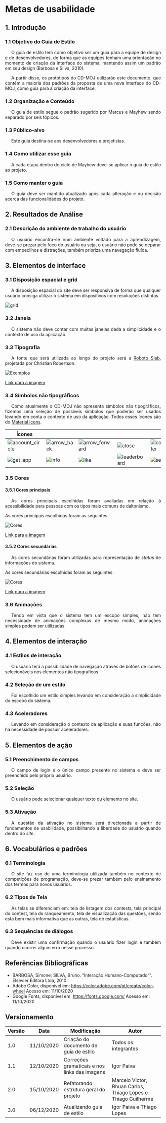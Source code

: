 # Metas de usabilidade

## 1. Introdução

### 1.1 Objetivo do Guia de Estilo
<p style="text-indent: 20px; text-align: justify">
O guia de estilo tem como objetivo ser um guia para a equipe de design e de desenvolvedores, de forma que as equipes tenham uma orientação no momento de criação da interface do sistema, mantendo assim um padrão em seu design (Barbosa e Silva, 2010).
</p>

<p style="text-indent: 20px; text-align: justify">
A partir disso, os protótipos do CD-MOJ utilizarão este documento, que contém a maioria dos padrões da proposta de uma nova interface do CD-MOJ, como guia para a criação da interface.
</p>

### 1.2 Organização e Conteúdo
<p style="text-indent: 20px; text-align: justify">
O guia de estilo segue o padrão sugerido por Marcus e Mayhew sendo separado por seis tópicos.
</p>

### 1.3 Público-alvo
<p style="text-indent: 20px; text-align: justify">
Este guia destina-se aos desenvolvedores e projetistas.
</p>


### 1.4 Como utilizar esse guia
<p style="text-indent: 20px; text-align: justify">
A cada etapa dentro do ciclo de Mayhew deve-se aplicar o guia de estilo ao projeto.
</p>

### 1.5 Como manter o guia
<p style="text-indent: 20px; text-align: justify">
O guia deve ser mantido atualizado após cada alteração e ou decisão acerca das funcionalidades do projeto.
</p>

## 2. Resultados de Análise

### 2.1 Descrição do ambiente de trabalho do usuário
<p style="text-indent: 20px; text-align: justify">
O usuário encontra-se num ambiente voltado para a aprendizagem, deve-se prezar pelo foco do usuário ou seja, o usuário não pode se deparar com empecilhos e distrações, também prioriza uma navegação fluída.
</p>

## 3. Elementos de interface

### 3.1 Disposição espacial e grid
<p style="text-indent: 20px; text-align: justify">
A disposição espacial do site deve ser responsiva de forma que qualquer usuário consiga utilizar o sistema em dispositivos com resoluções distintas. 
</p>

![grid](../assets/grid/grid.png)

### 3.2 Janela
<p style="text-indent: 20px; text-align: justify">
O sistema não deve contar com muitas janelas dada a simplicidade e o contexto de uso da aplicação.
</p>

### 3.3 Tipografia

<p style="text-indent: 20px; text-align: justify">
A fonte que será utilizada ao longo do projeto será a <a class="link" href="https://fonts.google.com/specimen/Roboto+Slab#standard-styles" target="_blank">Roboto Slab</a>, projetada por Christian Robertson.
</p>

![Exemplos](../assets/guia_estilo/font_examples.png)

<a class="link" href="https://drive.google.com/file/d/1yIb9NlQsHFwIDzKP2aUcbMG4EKajaoQe/view?usp=sharing" target="_blank">Link para a imagem</a>

### 3.4 Símbolos não tipográficos

<p style="text-indent: 20px; text-align: justify">
Como atualmente o CD-MOJ não apresenta símbolos não tipográficos, fizemos uma seleção de possíveis símbolos que poderão ser usados levando em conta o contexto de uso da aplicação. Todos esses ícones são do <a href="https://material.io/resources/icons/" target="_blank">Material Icons</a>.
</p>

| Ícones | | | | |
|--|--|--|--|--|
| ![account_circle](../assets/icons/account_circle.png) | ![arrow_back](../assets/icons/arrow_back.png) | ![arrow_forward](../assets/icons/arrow_forward.png) | ![close](../assets/icons/close.png) | ![computer](../assets/icons/computer.png) |
| ![get_app](../assets/icons/get_app.png) | ![info](../assets/icons/info.png) | ![like](../assets/icons/like.png) | ![leaderboard](../assets/icons/leaderboard.png) | ![search](../assets/icons/search.png) |

### 3.5 Cores

#### 3.5.1 Cores principais

<p style="text-indent: 20px; text-align: justify">
As cores principais escolhidas foram avaliadas em relação à acessibilidade para pessoas com os tipos mais comuns de daltonismo.
</p>

As cores principais escolhidas foram as seguintes:

![Cores](../assets/guia_estilo/colors_01.jpeg)

<a class="link" href="https://drive.google.com/file/d/1rV91S2b9LDAsIkeiURHiS4KViya9pQIm/view?usp=sharing" target="_blank">Link para a imagem</a>

#### 3.5.2 Cores secundárias

<p style="text-indent: 20px; text-align: justify">
As cores secundárias foram utilizadas para representação de <i>status</i> de informações do sistema.
</p>

As cores secundárias escolhidas foram as seguintes:

![Cores](../assets/guia_estilo/colors_02.jpeg)

<a class="link" href="https://drive.google.com/file/d/16hnPRDOcvgtxOLhso-G04L_BCxxtWhjC/view?usp=sharing" target="_blank">Link para a imagem</a>

### 3.6 Animações

<p style="text-indent: 20px; text-align: justify">
Tendo em vista que o sistema tem um escopo simples, não tem necessidade de animações complexas de mesmo modo, animações simples podem ser utilizadas.
</p>

## 4. Elementos de interação

### 4.1 Estilos de interação

<p style="text-indent: 20px; text-align: justify">
O usuário terá a possibilidade de navegação através de botões de icones selecionáveis nos elementos não tipograficos
</p>

### 4.2 Seleção de um estilo

<p style="text-indent: 20px; text-align: justify">
Foi escolhido um estilo simples levando em consideração a simplicidade do escopo do sistema.
</p>

### 4.3 Aceleradores
<p style="text-indent: 20px; text-align: justify">
Levando em consideração o contexto da aplicação e suas funções, não há necessidade de possuir aceleradores.
</p>

## 5. Elementos de ação

### 5.1 Preenchimento de campos
<p style="text-indent: 20px; text-align: justify">
O campo de login é o único campo presente no sistema e deve ser preenchido pelo próprio usuário.
</p>

### 5.2 Seleção
<p style="text-indent: 20px; text-align: justify">
O usuário pode selecionar qualquer texto ou elemento no site.
</p>

### 5.3 Ativação

<p style="text-indent: 20px; text-align: justify">
A questão da ativação no sistema será direcionada a partir de fundamentos de usabilidade, possibilitando a liberdade do usuário quando dentro do <i>site</i>. 
</p>

## 6. Vocabulários e padrões

### 6.1 Terminologia
<p style="text-indent: 20px; text-align: justify">
O site faz uso de uma terminologia utilizada também no contexto de competições de programação, deve-se prezar também pelo ensinamento dos termos para novos usuários.
</p>

### 6.2 Tipos de Tela
<p style="text-indent: 20px; text-align: justify">
As telas se diferenciam em: tela de listagem dos contests, tela principal do contest, tela do ranqueamento, tela de visualização das questões, sendo esta bem mais informativa que as outras, tela de estatísticas.
</p>

### 6.3 Sequências de diálogos
<p style="text-indent: 20px; text-align: justify">
Deve existir uma confirmação quando o usuário fizer login e também quando ocorrer algum erro nesse processo.
</p>

## Referências Bibliográficas

- BARBOSA, Simone; SILVA, Bruno. "Interação Humano-Computador". Elsevier Editora Ltda, 2010.
- Adobe Color, disponível em: https://color.adobe.com/pt/create/color-wheel Acesso em: 11/10/2020
- Google Fonts, disponível em: https://fonts.google.com/ Acesso em: 11/10/2020

## Versionamento
| Versão | Data | Modificação | Autor |
|--|--|--|--|
| 1.0 | 11/10/2020 | Criação do documento de guia de estilo | Todos os integrantes |
| 1.1 | 12/10/2020 | Correções gramaticais e nos links das imagens | Igor Paiva |
| 2.0 | 15/10/2020 | Refatorando estrutura geral do projeto | Marcelo Victor, Rhuan Carlos, Thiago Lopes e Thiago Guilherme |
| 3.0 | 06/12/2020 | Atualizando guia de estilo | Igor Paiva e Thiago Lopes |
